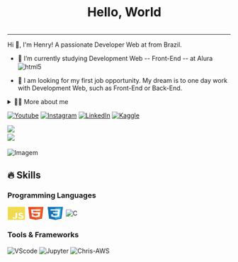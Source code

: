 
<!--título-->
<div id="user-content-toc">
  <ul align="center">
    <summary><h1 style="display: inline-block">Hello, World</h1></summary>
</div>
<hr>

<!-- Presentation -->
<p>
  Hi 👋, I'm Henry! A passionate Developer Web at from Brazil.

  - 🌱 I’m currently studying Development Web -- Front-End -- at Alura   <img align="center" alt="html5" src="https://img.shields.io/badge/Edx-193A3E?style=for-the-badge&logo=edx&logoColor=white" />

  - 🔭 I am looking for my first job opportunity. My dream is to one day work with Development Web, such as Front-End or Back-End.
</p>

<!-- Dropdown -->
<details>
  <summary>👨‍💻 More about me</summary>

  - 💬 I am 16 years old, currently living in Brazil. I have experience in HTML, CSS, JS and C. I'm too, have been studying Programming Logic and JavaScript since 2021.

  - ⚡ I enjoy reading, whether it's a good book, manga, or comics, as well as watching movies and playing games! I believe that our personal interests contribute to a more refined perception of things and problem-solving. \o/
</details>

<!-- Links -->
[![Youtube](https://img.shields.io/badge/YouTube-FF0000?style=for-the-badge&logo=youtube&logoColor=white)](#)
[![Instagram](https://img.shields.io/badge/Instagram-E4405F?style=for-the-badge&logo=instagram&logoColor=white)](#)
[![LinkedIn](https://img.shields.io/badge/LinkedIn-0077B5?style=for-the-badge&logo=linkedin&logoColor=white)](#)
[![Kaggle](https://img.shields.io/badge/Kaggle-20BEFF?style=for-the-badge&logo=Kaggle&logoColor=white)](#)

<!-- GithubStats -->
<img src="https://github-readme-stats.vercel.app/api?username=HenryTH-frontend&show_icons=true&theme=radical" width="500">
<br>
<img src="https://camo.githubusercontent.com/7a00de81fdae384b076a33faa1d2fd7f8b0f17fff5bf7064dbd20ad20b0b6f90/68747470733a2f2f6769746875622d726561646d652d73746174732e76657263656c2e6170702f6170692f70696e3f757365726e616d653d616e7572616768617a7261267265706f3d6769746875622d726561646d652d7374617473267469746c655f636f6c6f723d6666662669636f6e5f636f6c6f723d66396639663926746578745f636f6c6f723d3966396639662662675f636f6c6f723d313531353135" width="500">
<!-- GIF -->
<p align="left">
  <img align="center" src="https://github.com/VariableBee/VariableBee/assets/77739311/4e9f41af-6b57-49a7-b15a-74322e96b4d7" alt="Imagem">
</p>

## 🔥 Skills
<!-- Skills: Programming Languages -->
  <div style="flex-basis: 48%;">
    <h3>Programming Languages</h3>
    <img align="center" alt="Js" height="30" width="40" src="https://raw.githubusercontent.com/devicons/devicon/master/icons/javascript/javascript-plain.svg">
    <img align="center" alt="HTML" height="30" width="40" src="https://raw.githubusercontent.com/devicons/devicon/master/icons/html5/html5-original.svg">
    <img align="center" alt="CSS" height="30" width="40" src="https://raw.githubusercontent.com/devicons/devicon/master/icons/css3/css3-original.svg">
    <img align="center" alt="C" height="30" width="40" src="https://cdn.jsdelivr.net/gh/devicons/devicon/icons/c/c-original.svg">
  </div>
  
  <!-- Skills: Tools & Frameworks -->
  <div style="flex-basis: 48%;">
    <h3>Tools & Frameworks</h3>
    <img align="center" alt="VScode" height="30" width="40" src="https://cdn.jsdelivr.net/gh/devicons/devicon/icons/vscode/vscode-original.svg">
    <img align="center" alt="Jupyter" height="30" width="40" src="https://cdn.jsdelivr.net/gh/devicons/devicon/icons/jupyter/jupyter-original.svg">
    <img align="center" alt="Chris-AWS" height="30" width="40" src="https://cdn.jsdelivr.net/gh/devicons/devicon/icons/git/git-original.svg">
  </div>
